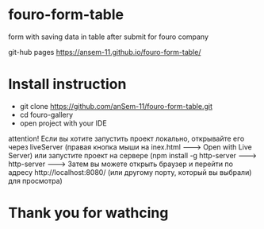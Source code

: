 # fouro-form-table
form with saving data in table after submit for fouro company

git-hub pages https://ansem-11.github.io/fouro-form-table/

# Install instruction

* git clone https://github.com/anSem-11/fouro-form-table.git
* cd fouro-gallery
* open project with your IDE

attention! Если вы хотите запустить проект локально, открывайте его через liveServer (правая кнопка мыши на inex.html ---> Open with Live Server)
или запустите проект на сервере (npm install -g http-server  --->  http-server --->   Затем вы можете открыть браузер и перейти по адресу http://localhost:8080/ (или другому порту, который вы выбрали) для просмотра)

# Thank you for wathcing


